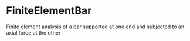 # FiniteElementBar
Finite element analysis of a bar supported at one end and subjected to an axial force at the other
